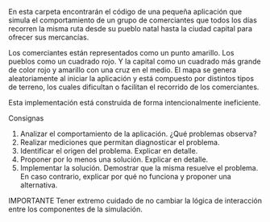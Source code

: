 En esta carpeta encontrarán el código de una pequeña aplicación que simula el comportamiento de un grupo de comerciantes que todos los días recorren la misma ruta desde su pueblo natal hasta la ciudad capital para ofrecer sus mercancías.

Los comerciantes están representados como un punto amarillo. Los pueblos como un cuadrado rojo. Y la capital como un cuadrado más grande de color rojo y amarillo con una cruz en el medio. El mapa se genera aleatoriamente al iniciar la aplicación y está compuesto por distintos tipos de terreno, los cuales dificultan o facilitan el recorrido de los comerciantes.

Esta implementación está construida de forma intencionalmente ineficiente.

Consignas
1. Analizar el comportamiento de la aplicación. ¿Qué problemas observa?
2. Realizar mediciones que permitan diagnosticar el problema.
3. Identificar el origen del problema. Explicar en detalle.
4. Proponer por lo menos una solución. Explicar en detalle.
5. Implementar la solución. Demostrar que la misma resuelve el problema. En caso contrario, explicar por qué no funciona y proponer una alternativa.

IMPORTANTE
Tener extremo cuidado de no cambiar la lógica de interacción entre los componentes de la simulación.
